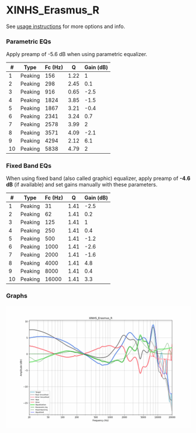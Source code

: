 # XINHS_Erasmus_R
See [usage instructions](https://github.com/jaakkopasanen/AutoEq#usage) for more options and info.

### Parametric EQs
Apply preamp of -5.6 dB when using parametric equalizer.

|   # | Type    |   Fc (Hz) |    Q |   Gain (dB) |
|-----|---------|-----------|------|-------------|
|   1 | Peaking |       156 | 1.22 |         1   |
|   2 | Peaking |       298 | 2.45 |         0.1 |
|   3 | Peaking |       916 | 0.65 |        -2.5 |
|   4 | Peaking |      1824 | 3.85 |        -1.5 |
|   5 | Peaking |      1867 | 3.21 |        -0.4 |
|   6 | Peaking |      2341 | 3.24 |         0.7 |
|   7 | Peaking |      2578 | 3.99 |         2   |
|   8 | Peaking |      3571 | 4.09 |        -2.1 |
|   9 | Peaking |      4294 | 2.12 |         6.1 |
|  10 | Peaking |      5838 | 4.79 |         2   |

### Fixed Band EQs
When using fixed band (also called graphic) equalizer, apply preamp of **-4.6 dB** (if available) and set gains manually with these parameters.

|   # | Type    |   Fc (Hz) |    Q |   Gain (dB) |
|-----|---------|-----------|------|-------------|
|   1 | Peaking |        31 | 1.41 |        -2.5 |
|   2 | Peaking |        62 | 1.41 |         0.2 |
|   3 | Peaking |       125 | 1.41 |         1   |
|   4 | Peaking |       250 | 1.41 |         0.4 |
|   5 | Peaking |       500 | 1.41 |        -1.2 |
|   6 | Peaking |      1000 | 1.41 |        -2.6 |
|   7 | Peaking |      2000 | 1.41 |        -1.6 |
|   8 | Peaking |      4000 | 1.41 |         4.8 |
|   9 | Peaking |      8000 | 1.41 |         0.4 |
|  10 | Peaking |     16000 | 1.41 |         3.3 |

### Graphs
![](./XINHS_Erasmus_R.png)
